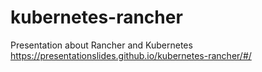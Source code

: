 # kubernetes-rancher
Presentation about Rancher and Kubernetes
https://presentationslides.github.io/kubernetes-rancher/#/
